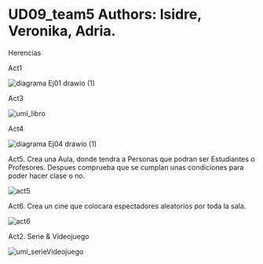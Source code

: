 # UD09_team5  Authors: Isidre, Veronika, Adria.
Herencias

Act1

![diagrama Ej01 drawio (1)](https://user-images.githubusercontent.com/103040138/163668057-c2272b35-f635-48fb-8fc2-e07edf26bbf6.png)

Act3

![uml_libro](https://user-images.githubusercontent.com/89861246/163630471-cc3c5fec-0322-40d3-8f7c-52e7bce06d75.png)

Act4

![diagrama Ej04 drawio (1)](https://user-images.githubusercontent.com/103040138/163668839-65dced53-741e-46ef-a045-7c94fba38a8c.png)

Act5. Crea una Aula, donde tendra a Personas que podran ser Estudiantes o Profesores. Despues comprueba que se cumplan unas condiciones para poder hacer clase o no.

![act5](https://user-images.githubusercontent.com/9555509/163565202-5bc0fe49-4e18-4559-b501-9c029bbbd520.png)

Act6. Crea un cine que colocara espectadores aleatorios por toda la sala.

![act6](https://user-images.githubusercontent.com/9555509/163720865-4fa94747-bc50-4e04-a752-283b93eeece3.png)


Act2. Serie & Videojuego

![uml_serieVideojuego](https://user-images.githubusercontent.com/89861246/163683666-747cf998-9edb-45a0-be1e-f5c181afe960.PNG)
